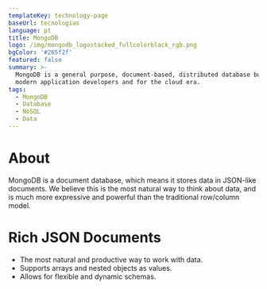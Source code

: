 ```yaml
---
templateKey: technology-page
baseUrl: tecnologias
language: pt
title: MongoDB
logo: /img/mongodb_logostacked_fullcolorblack_rgb.png
bgColor: '#265f2f'
featured: false
summary: >-
  MongoDB is a general purpose, document-based, distributed database built for
  modern application developers and for the cloud era. 
tags:
  - MongoDB
  - Database
  - NoSQL
  - Data
---
```

# About

MongoDB is a document database, which means it stores data in JSON-like documents. We believe this is the most natural way to think about data, and is much more expressive and powerful than the traditional row/column model.

# Rich JSON Documents

- The most natural and productive way to work with data.
- Supports arrays and nested objects as values.
- Allows for flexible and dynamic schemas.
